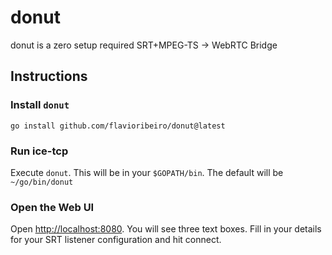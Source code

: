 # donut
donut is a zero setup required SRT+MPEG-TS -> WebRTC Bridge

## Instructions

### Install `donut`

```
go install github.com/flavioribeiro/donut@latest
```

### Run ice-tcp
Execute `donut`. This will be in your `$GOPATH/bin`. The default will be `~/go/bin/donut`

### Open the Web UI
Open [http://localhost:8080](http://localhost:8080). You will see three text boxes. Fill in your details for your SRT listener configuration and hit connect.
